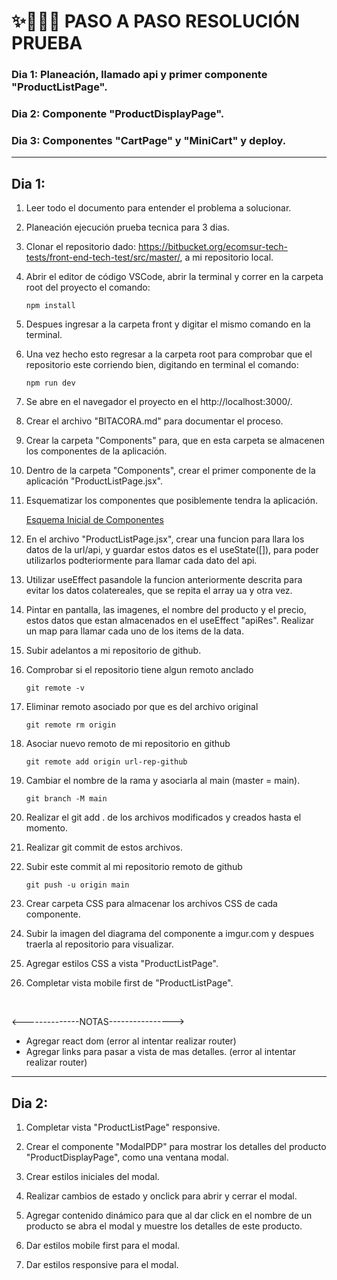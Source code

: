 # ✨📝🏃‍♀️ PASO A PASO RESOLUCIÓN PRUEBA

### Dia 1: Planeación, llamado api y primer componente "ProductListPage".
### Dia 2: Componente "ProductDisplayPage".
### Dia 3: Componentes "CartPage" y "MiniCart" y deploy.
<hr>

## Dia 1:
1. Leer todo el documento para entender el problema a solucionar.

2. Planeación ejecución prueba tecnica para 3 dias.

3. Clonar el repositorio dado: https://bitbucket.org/ecomsur-tech-tests/front-end-tech-test/src/master/, a mi repositorio local.

4. Abrir el editor de código VSCode, abrir la terminal y correr en la carpeta root del proyecto el comando:
    ```
    npm install
    ```
5. Despues ingresar a la carpeta front y digitar el mismo comando en la terminal.

6. Una vez hecho esto regresar a la carpeta root para comprobar que el repositorio este corriendo bien, digitando en terminal el comando:
    ```
    npm run dev
    ```
7. Se abre en el navegador el proyecto en el http://localhost:3000/.

8. Crear el archivo "BITACORA.md" para documentar el proceso.

9. Crear la carpeta "Components" para, que en esta carpeta se almacenen los componentes de la aplicación.

10. Dentro de la carpeta "Components", crear el primer componente de la aplicación "ProductListPage.jsx".

11. Esquematizar los componentes que posiblemente tendra la aplicación.

    [Esquema Inicial de Componentes](https://i.imgur.com/a/2iuxvKN.jpg)

12. En el archivo "ProductListPage.jsx", crear una funcion para llara los datos de la url/api, y guardar estos datos es el useState([]), para poder utilizarlos podteriormente para llamar cada dato del api.

13. Utilizar useEffect pasandole la funcion anteriormente descrita para evitar los datos colatereales, que se repita el array ua y otra vez.

14. Pintar en pantalla, las imagenes, el nombre del producto y el precio, estos datos que estan almacenados en el useEffect "apiRes". Realizar un map para llamar cada uno de los items de la data.

15. Subir adelantos a mi repositorio de github.

16. Comprobar si el repositorio tiene algun remoto anclado
    ```
    git remote -v
    ```

17. Eliminar remoto asociado por que es del archivo original
    ```
    git remote rm origin
    ```

18. Asociar nuevo remoto de mi repositorio en github
    ```
    git remote add origin url-rep-github
    ```

19. Cambiar el nombre de la rama y asociarla al main (master = main).
    ```
    git branch -M main
    ```

20. Realizar el git add .  de los archivos modificados y creados hasta el momento.

21. Realizar git commit de estos archivos.

22. Subir este commit al mi repositorio remoto de github
    ```
    git push -u origin main
    ```
23. Crear carpeta CSS para almacenar los archivos CSS de cada componente.

24. Subir la imagen del diagrama del componente a imgur.com y despues traerla al repositorio para visualizar.

25. Agregar estilos CSS a vista "ProductListPage".

26. Completar vista mobile first de "ProductListPage".

<br>

<--------------NOTAS---------------->
- Agregar react dom (error al intentar realizar router)
- Agregar links para pasar a vista de mas detalles. (error al intentar realizar router)

<hr>

## Dia 2:

1. Completar vista "ProductListPage" responsive.

2. Crear el componente "ModalPDP" para mostrar los detalles del producto "ProductDisplayPage", como una ventana modal.

3. Crear estilos iniciales del modal.

4. Realizar cambios de estado y onclick para abrir y cerrar el modal.

5. Agregar contenido dinámico para que al dar click en el nombre de un producto se abra el modal y muestre los detalles de este producto.

6. Dar estilos mobile first para el modal.

7. Dar estilos responsive para el modal.